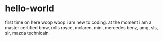 # hello-world
first time on here woop woop 
i am new to coding. at the moment i am a master certified bmw, rolls royce, mclaren, mini, mercedes benz, amg, sls, slr, mazda technicain
